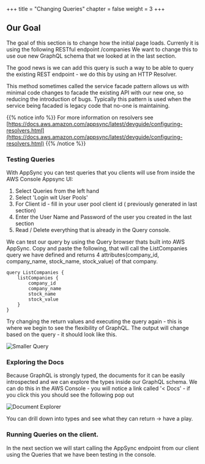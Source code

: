 +++
title = "Changing Queries"
chapter = false
weight = 3
+++

## Our Goal
The goal of this section is to change how the initial page loads.   Currenly it is using the following RESTful endpoint /companies  We want to change this to use oue new GraphQL schema that we looked at in the last section.

The good news is we can add this query is such a way to be able to query the existing REST endpoint - we do this by using an HTTP Resolver.

This method sometimes called the service facade pattern allows us with minimal code changes to facade the existing API with our new one, so reducing the introduction of bugs.
Typically this pattern is used when the service being facaded is legacy code that no-one is maintaining.




{{% notice info %}}
For more information on resolvers see [https://docs.aws.amazon.com/appsync/latest/devguide/configuring-resolvers.html](https://docs.aws.amazon.com/appsync/latest/devguide/configuring-resolvers.html)
{{% /notice %}}

### Testing Queries
With AppSync you can test queries that you clients will use from inside the AWS Console Appsync UI:

1. Select Queries from the left hand
2. Select 'Login wit User Pools' 
3. For Client id - fill in your user pool client id ( previously generated in last section)
4. Enter the User Name and Password of the user you created in the last section
5. Read / Delete everything that is already in the Query console.

We can test our query by using the Query browser thats built into AWS AppSync.  Copy and paste the following, that will call the ListCompanies query we have defined and returns 4 attributes(company_id, company_name, stock_name, stock_value) of that company.

```tsx
query ListCompanies {
    listCompanies { 
        company_id 
        company_name
        stock_name
        stock_value
    }
}

```

Try changing the return values and executing the query again - this is where we begin to see the flexibility of GraphQL. The output will change based on the query - it should look like this.

![Smaller Query](/images/SmallerQuery.png)


### Exploring the Docs
Because GraphQL is strongly typed, the documents for it can be easily introspected and we can explore the types inside our GraphQL schema.  We can do this in the AWS Console - you will notice a link called '< Docs' - if you click this you should see the following pop out

![Document Explorer](/images/document_explorer.png)

You can drill down into types and see what they can return -> have a play.

### Running Queries on the client.
In the next section we will start calling the AppSync endpoint from our client using the Queries that we have been testing in the console. 